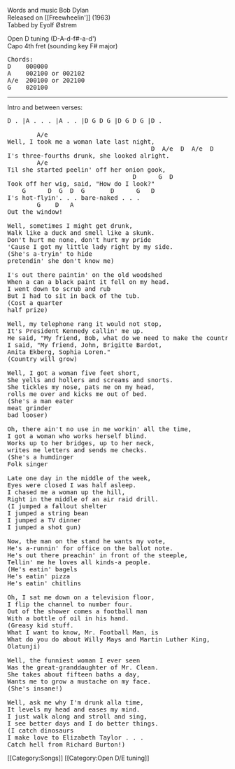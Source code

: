 Words and music Bob Dylan<br>
Released on [[Freewheelin']] (1963) <br>
Tabbed by Eyolf Østrem

Open D tuning (D-A-d-f#-a-d')<br>
Capo 4th fret (sounding key F# major)

<pre>
Chords:
D    000000
A    002100 or 002102
A/e  200100 or 202100
G    020100
</pre>

----
Intro and between verses:

<pre class="verse">
D . |A . . . |A . . |D G D G |D G D G |D .

        A/e
Well, I took me a woman late last night,
                                       D  A/e  D  A/e  D
I's three-fourths drunk, she looked alright.
        A/e
Til she started peelin' off her onion gook,
                                  D      G  D
Took off her wig, said, "How do I look?"
    G      D  G  D  G       D      G   D
I's hot-flyin'. . . bare-naked . . .
        G    D   A
Out the window!

Well, sometimes I might get drunk,
Walk like a duck and smell like a skunk.
Don't hurt me none, don't hurt my pride
'Cause I got my little lady right by my side.
(She's a-tryin' to hide
pretendin' she don't know me)

I's out there paintin' on the old woodshed
When a can a black paint it fell on my head.
I went down to scrub and rub
But I had to sit in back of the tub.
(Cost a quarter
half prize)

Well, my telephone rang it would not stop,
It's President Kennedy callin' me up.
He said, "My friend, Bob, what do we need to make the country grow?"
I said, "My friend, John, Brigitte Bardot,
Anita Ekberg, Sophia Loren."
(Country will grow)

Well, I got a woman five feet short,
She yells and hollers and screams and snorts.
She tickles my nose, pats me on my head,
rolls me over and kicks me out of bed.
(She's a man eater
meat grinder
bad looser)

Oh, there ain't no use in me workin' all the time,
I got a woman who works herself blind.
Works up to her bridges, up to her neck,
writes me letters and sends me checks.
(She's a humdinger
Folk singer

Late one day in the middle of the week,
Eyes were closed I was half asleep.
I chased me a woman up the hill,
Right in the middle of an air raid drill.
(I jumped a fallout shelter
I jumped a string bean
I jumped a TV dinner
I jumped a shot gun)

Now, the man on the stand he wants my vote,
He's a-runnin' for office on the ballot note.
He's out there preachin' in front of the steeple,
Tellin' me he loves all kinds-a people.
(He's eatin' bagels
He's eatin' pizza
He's eatin' chitlins

Oh, I sat me down on a television floor,
I flip the channel to number four.
Out of the shower comes a football man
With a bottle of oil in his hand.
(Greasy kid stuff.
What I want to know, Mr. Football Man, is
What do you do about Willy Mays and Martin Luther King,
Olatunji)

Well, the funniest woman I ever seen
Was the great-granddaughter of Mr. Clean.
She takes about fifteen baths a day,
Wants me to grow a mustache on my face.
(She's insane!)

Well, ask me why I'm drunk alla time,
It levels my head and eases my mind.
I just walk along and stroll and sing,
I see better days and I do better things.
(I catch dinosaurs
I make love to Elizabeth Taylor . . .
Catch hell from Richard Burton!)
</pre>

[[Category:Songs]]
[[Category:Open D/E tuning]]